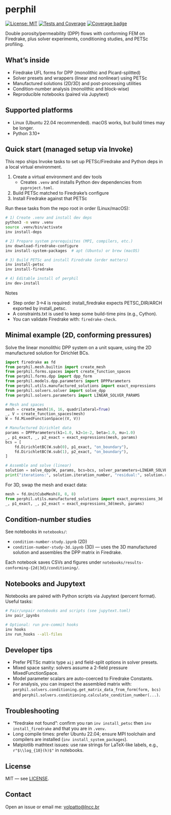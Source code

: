 # perphil

[![License: MIT](https://img.shields.io/badge/License-MIT-yellow.svg)](https://opensource.org/licenses/MIT)
[![Tests and Coverage](https://github.com/volpatto/perphil/actions/workflows/tests.yml/badge.svg)](https://github.com/volpatto/perphil/actions/workflows/tests.yml)
[![Coverage badge](https://raw.githubusercontent.com/volpatto/perphil/python-coverage-comment-action-data/badge.svg)](https://htmlpreview.github.io/?https://github.com/volpatto/perphil/blob/python-coverage-comment-action-data/htmlcov/index.html)

Double porosity/permeability (DPP) flows with conforming FEM on Firedrake, plus solver experiments, conditioning studies, and PETSc profiling.

## What’s inside

- Firedrake UFL forms for DPP (monolithic and Picard-splitted)
- Solver presets and wrappers (linear and nonlinear) using PETSc
- Manufactured solutions (2D/3D) and post-processing utilities
- Condition-number analysis (monolithic and block-wise)
- Reproducible notebooks (paired via Jupytext)

## Supported platforms

- Linux (Ubuntu 22.04 recommended). macOS works, but build times may be longer.
- Python 3.10+

## Quick start (managed setup via Invoke)

This repo ships Invoke tasks to set up PETSc/Firedrake and Python deps in a local virtual environment.

1. Create a virtual environment and dev tools
   - Creates `.venv` and installs Python dev dependencies from `pyproject.toml`.
2. Build PETSc matched to Firedrake’s configure
3. Install Firedrake against that PETSc

Run these tasks from the repo root in order (Linux/macOS):

```sh
# 1) Create .venv and install dev deps
python3 -m venv .venv
source .venv/bin/activate
inv install-deps

# 2) Prepare system prerequisites (MPI, compilers, etc.)
inv download-firedrake-configure
inv install-system-packages  # apt (Ubuntu) or brew (macOS)

# 3) Build PETSc and install Firedrake (order matters)
inv install-petsc
inv install-firedrake

# 4) Editable install of perphil
inv dev-install
```

Notes

- Step order 3→4 is required: install_firedrake expects PETSC_DIR/ARCH exported by install_petsc.
- A constraints.txt is used to keep some build-time pins (e.g., Cython).
- You can validate Firedrake with: `firedrake-check`.

## Minimal example (2D, conforming pressures)

Solve the linear monolithic DPP system on a unit square, using the 2D manufactured solution for Dirichlet BCs.

```python
import firedrake as fd
from perphil.mesh.builtin import create_mesh
from perphil.forms.spaces import create_function_spaces
from perphil.forms.dpp import dpp_form
from perphil.models.dpp.parameters import DPPParameters
from perphil.utils.manufactured_solutions import exact_expressions
from perphil.solvers.solver import solve_dpp
from perphil.solvers.parameters import LINEAR_SOLVER_PARAMS

# Mesh and spaces
mesh = create_mesh(16, 16, quadrilateral=True)
_, V = create_function_spaces(mesh)
W = fd.MixedFunctionSpace((V, V))

# Manufactured Dirichlet data
params = DPPParameters(k1=1.0, k2=1e-2, beta=1.0, mu=1.0)
_, p1_exact, _, p2_exact = exact_expressions(mesh, params)
bcs = [
	fd.DirichletBC(W.sub(0), p1_exact, "on_boundary"),
	fd.DirichletBC(W.sub(1), p2_exact, "on_boundary"),
]

# Assemble and solve (linear)
solution = solve_dpp(W, params, bcs=bcs, solver_parameters=LINEAR_SOLVER_PARAMS)
print("iterations:", solution.iteration_number, "residual:", solution.residual_error)
```

For 3D, swap the mesh and exact data:

```python
mesh = fd.UnitCubeMesh(8, 8, 8)
from perphil.utils.manufactured_solutions import exact_expressions_3d
_, p1_exact, _, p2_exact = exact_expressions_3d(mesh, params)
```

## Condition-number studies

See notebooks in `notebooks/`:

- `condition-number-study.ipynb` (2D)
- `condition-number-study-3d.ipynb` (3D) — uses the 3D manufactured solution and assembles the DPP matrix in Firedrake.

Each notebook saves CSVs and figures under `notebooks/results-conforming-{2d|3d}/conditioning/`.

## Notebooks and Jupytext

Notebooks are paired with Python scripts via Jupytext (percent format). Useful tasks:

```sh
# Pair/unpair notebooks and scripts (see jupytext.toml)
inv pair_ipynbs

# Optional: run pre-commit hooks
inv hooks
inv run_hooks --all-files
```

## Developer tips

- Prefer PETSc matrix type `aij` and field-split options in solver presets.
- Mixed space sanity: solvers assume a 2-field pressure MixedFunctionSpace.
- Model parameter scalars are auto-coerced to Firedrake Constants.
- For analysis, you can inspect the assembled matrix with:
	`perphil.solvers.conditioning.get_matrix_data_from_form(form, bcs)` and
	`perphil.solvers.conditioning.calculate_condition_number(...)`.

## Troubleshooting

- “firedrake not found”: confirm you ran `inv install_petsc` then `inv install_firedrake` and that you are in `.venv`.
- Long compile times: prefer Ubuntu 22.04; ensure MPI toolchain and compilers are installed (`inv install_system_packages`).
- Matplotlib mathtext issues: use raw strings for LaTeX-like labels, e.g., `r"$\\log_{10}(h)$"` in notebooks.

## License

MIT — see [LICENSE](LICENSE).

## Contact

Open an issue or email me: [volpatto@lncc.br](mailto:volpatto@lncc.br)
